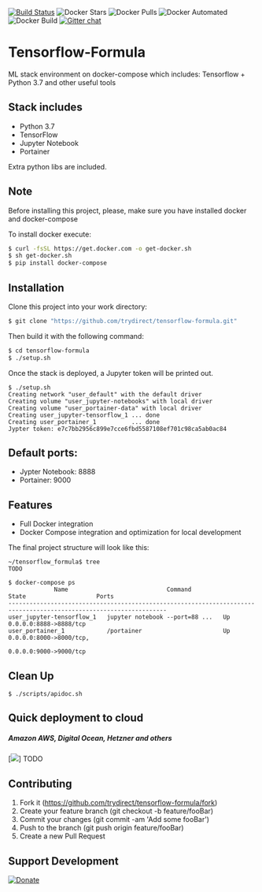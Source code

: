 [![Build Status](https://travis-ci.com/trydirect/tensorflow-formula.svg?branch=master)](https://travis-ci.com/trydirect/tensorflow-formula)
![Docker Stars](https://img.shields.io/docker/stars/trydirect/tensorflow-formula.svg)
![Docker Pulls](https://img.shields.io/docker/pulls/trydirect/tensorflow-formula.svg)
![Docker Automated](https://img.shields.io/docker/cloud/automated/trydirect/tensorflow-formula.svg)
![Docker Build](https://img.shields.io/docker/cloud/build/trydirect/tensorflow-formula.svg)
[![Gitter chat](https://badges.gitter.im/trydirect/community.png)](https://gitter.im/try-direct/community)

# Tensorflow-Formula

ML stack environment on docker-compose which includes: Tensorflow + Python 3.7 and other useful tools

## Stack includes

* Python 3.7
* TensorFlow
* Jupyter Notebook
* Portainer

Extra python libs are included. 


## Note
Before installing this project, please, make sure you have installed docker and docker-compose

To install docker execute: 
```sh
$ curl -fsSL https://get.docker.com -o get-docker.sh
$ sh get-docker.sh
$ pip install docker-compose
```
## Installation

Clone this project into your work directory:

```sh
$ git clone "https://github.com/trydirect/tensorflow-formula.git"
```

Then build it with the following command:
```sh
$ cd tensorflow-formula
$ ./setup.sh
```

Once the stack is deployed, a Jupyter token will be printed out.
```
$ ./setup.sh
Creating network "user_default" with the default driver
Creating volume "user_jupyter-notebooks" with local driver
Creating volume "user_portainer-data" with local driver
Creating user_jupyter-tensorflow_1 ... done
Creating user_portainer_1          ... done
Jypter token: e7c7bb2956c899e7cce6fbd5587108ef701c98ca5ab0ac84
```

## Default ports:  

- Jypter Notebook: 8888   
- Portainer:  9000

## Features

* Full Docker integration
* Docker Compose integration and optimization for local development

The final project structure will look like this: 

```
~/tensorflow_formula$ tree
TODO
```    

```
$ docker-compose ps
             Name                            Command               State                    Ports                  
-------------------------------------------------------------------------------------------------------------------
user_jupyter-tensorflow_1   jupyter notebook --port=88 ...   Up      0.0.0.0:8888->8888/tcp                  
user_portainer_1            /portainer                       Up      0.0.0.0:8000->8000/tcp,                 
                                                                     0.0.0.0:9000->9000/tcp                    
```


## Clean Up
```.env
$ ./scripts/apidoc.sh
```


## Quick deployment to cloud
##### Amazon AWS, Digital Ocean, Hetzner and others
[<img src="https://img.shields.io/badge/quick%20deploy-%40try.direct-brightgreen.svg">]
TODO



## Contributing

1. Fork it (https://github.com/trydirect/tensorflow-formula/fork)
2. Create your feature branch (git checkout -b feature/fooBar)
3. Commit your changes (git commit -am 'Add some fooBar')
4. Push to the branch (git push origin feature/fooBar)
5. Create a new Pull Request



## Support Development

[![Donate](https://img.shields.io/badge/Donate-PayPal-green.svg)](https://www.paypal.com/cgi-bin/webscr?cmd=_s-xclick&hosted_button_id=2BH8ED2AUU2RL)